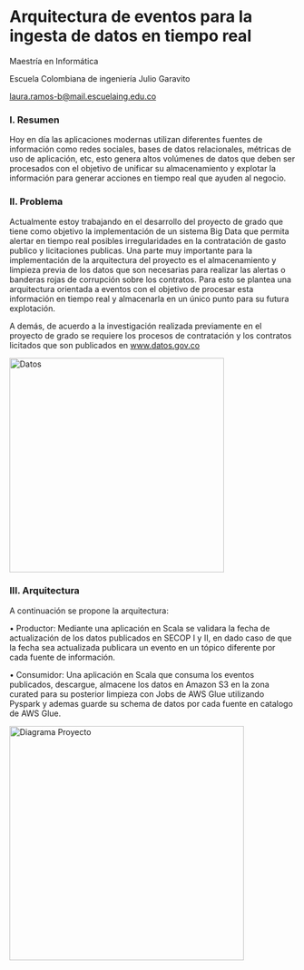 # Arquitectura de eventos para la ingesta de datos en tiempo real

Maestría en Informática

Escuela Colombiana de ingeniería Julio Garavito

laura.ramos-b@mail.escuelaing.edu.co

### I. Resumen
Hoy en día las aplicaciones modernas utilizan diferentes fuentes de información como redes sociales, bases de datos relacionales, 
métricas de uso de aplicación, etc, esto genera altos volúmenes de datos que deben ser procesados con el objetivo de unificar 
su almacenamiento y explotar la información para generar acciones en tiempo real que ayuden al negocio.

### II. Problema
Actualmente estoy trabajando en el desarrollo del proyecto de grado que tiene como objetivo la implementación de un
sistema Big Data que permita alertar en tiempo real posibles irregularidades en la contratación de gasto publico y 
licitaciones publicas. Una parte muy importante para la implementación de la arquitectura del proyecto es el almacenamiento y
limpieza previa de los datos que son necesarias para realizar las alertas o banderas rojas de corrupción sobre los contratos.
Para esto se plantea una arquitectura orientada a eventos con el objetivo de procesar esta información en tiempo real 
y almacenarla en un único punto para su futura explotación.

A demás, de acuerdo a la investigación realizada previamente en el proyecto de grado se requiere los procesos de 
contratación y los contratos licitados que son publicados en www.datos.gov.co

<img width="378" alt="Datos" src="https://user-images.githubusercontent.com/26145773/204081639-a404d8b0-eb05-4e9c-adb8-27136134341d.png">

### III. Arquitectura
A continuación se propone la arquitectura:

• Productor: Mediante una aplicación en Scala se validara
la fecha de actualización de los datos publicados en SECOP I y II, en dado caso de que la fecha sea actualizada
publicara un evento en un tópico diferente por cada fuente de información.

• Consumidor: Una aplicación en Scala que consuma los eventos publicados, descargue, almacene los datos en
Amazon S3 en la zona curated para su posterior limpieza con Jobs de AWS Glue utilizando Pyspark y ademas guarde su schema de datos por cada
fuente en catalogo de AWS Glue.

<img width="413" alt="Diagrama Proyecto" src="https://user-images.githubusercontent.com/26145773/204081622-7f350247-e347-4cfb-a312-7395cd3ec918.png">


